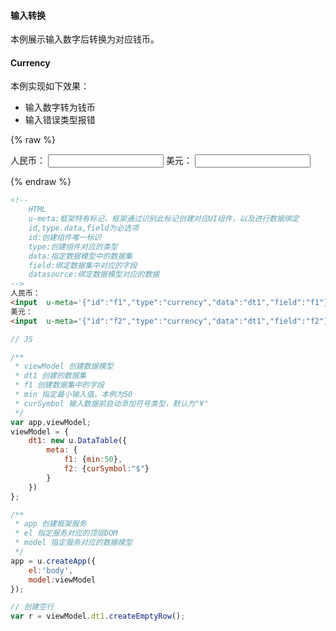 #### 输入转换

本例展示输入数字后转换为对应钱币。


#### Currency

本例实现如下效果：

* 输入数字转为钱币
* 输入错误类型报错

{% raw %}
<div class="example-content"><!-- 
	HTML
	u-meta:框架特有标记，框架通过识别此标记创建对应UI组件，以及进行数据绑定 
	id,type.data,field为必选项
	id:创建组件唯一标识
	type:创建组件对应的类型
	data:指定数据模型中的数据集
	field:绑定数据集中对应的字段
	datasource:绑定数据模型对应的数据
-->
人民币：
<input  u-meta='{"id":"f1","type":"currency","data":"dt1","field":"f1"}' />
美元：
<input  u-meta='{"id":"f2","type":"currency","data":"dt1","field":"f2"}' /></div>



<script>
// JS

/**
 * viewModel 创建数据模型
 * dt1 创建的数据集
 * f1 创建数据集中的字段
 * min 指定最小输入值，本例为50
 * curSymbol 输入数据前自动添加符号类型，默认为"¥"
 */
var app,viewModel;
viewModel = {
    dt1: new u.DataTable({
        meta: {
            f1: {min:50},
            f2: {curSymbol:"$"}
        }
    })
};

/**
 * app 创建框架服务
 * el 指定服务对应的顶层DOM
 * model 指定服务对应的数据模型
 */
app = u.createApp({
    el:'body',
    model:viewModel
});

// 创建空行
var r = viewModel.dt1.createEmptyRow();


</script>

{% endraw %}
``` html
<!-- 
	HTML
	u-meta:框架特有标记，框架通过识别此标记创建对应UI组件，以及进行数据绑定 
	id,type.data,field为必选项
	id:创建组件唯一标识
	type:创建组件对应的类型
	data:指定数据模型中的数据集
	field:绑定数据集中对应的字段
	datasource:绑定数据模型对应的数据
-->
人民币：
<input  u-meta='{"id":"f1","type":"currency","data":"dt1","field":"f1"}' />
美元：
<input  u-meta='{"id":"f2","type":"currency","data":"dt1","field":"f2"}' />
```

``` js
// JS

/**
 * viewModel 创建数据模型
 * dt1 创建的数据集
 * f1 创建数据集中的字段
 * min 指定最小输入值，本例为50
 * curSymbol 输入数据前自动添加符号类型，默认为"¥"
 */
var app,viewModel;
viewModel = {
    dt1: new u.DataTable({
        meta: {
            f1: {min:50},
            f2: {curSymbol:"$"}
        }
    })
};

/**
 * app 创建框架服务
 * el 指定服务对应的顶层DOM
 * model 指定服务对应的数据模型
 */
app = u.createApp({
    el:'body',
    model:viewModel
});

// 创建空行
var r = viewModel.dt1.createEmptyRow();


```
